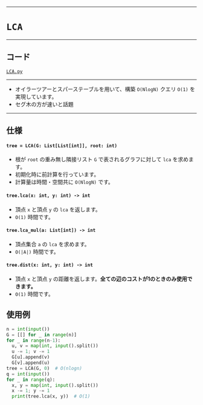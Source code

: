 _____

# `LCA`

_____

## コード

[`LCA.py`](https://github.com/titanium-22/Library_py/blob/main/Graph/LCA.py)
<!-- code=https://github.com/titanium-22/Library_py/blob/main/Graph\LCA.py -->

_____

- オイラーツアーとスパーステーブルを用いて、構築 `O(NlogN)` クエリ `O(1)` を実現しています。
- セグ木の方が速いと話題

_____

## 仕様

#### `tree = LCA(G: List[List[int]], root: int)`
- 根が `root` の重み無し隣接リスト `G` で表されるグラフに対して `lca` を求めます。
- 初期化時に前計算を行っています。
- 計算量は時間・空間共に `O(NlogN)` です。

#### `tree.lca(x: int, y: int) -> int`
- 頂点 `x` と頂点 `y` の `lca` を返します。
- `O(1)` 時間です。

#### `tree.lca_mul(a: List[int]) -> int`
- 頂点集合 `a` の `lca` を求めます。
- `O(|A|)` 時間です。

#### `tree.dist(x: int, y: int) -> int`
- 頂点 `x` と頂点 `y` の距離を返します。**全ての辺のコストが1のときのみ使用できます。**
- `O(1)` 時間です。


## 使用例
```python
n = int(input())
G = [[] for _ in range(n)]
for _ in range(n-1):
  u, v = map(int, input().split())
  u -= 1; v -= 1
  G[u].append(v)
  G[v].append(u)
tree = LCA(G, 0)  # O(nlogn)
q = int(input())
for _ in range(q):
  x, y = map(int, input().split())
  x -= 1; y -= 1
  print(tree.lca(x, y))  # O(1)
```
